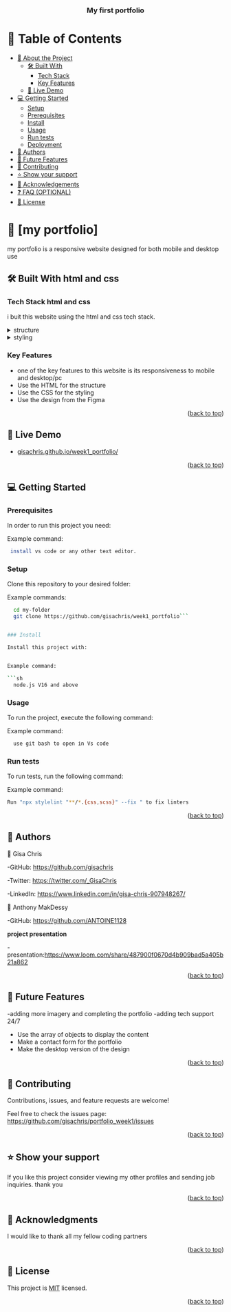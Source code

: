 <a name="readme-top"></a>

<div align="center">

  <h3><b>My first portfolio</b></h3>

</div>

# 📗 Table of Contents

- [📖 About the Project](#about-project)
  - [🛠 Built With](#built-with)
    - [Tech Stack](#tech-stack)
    - [Key Features](#key-features)
  - [🚀 Live Demo](#live-demo)
- [💻 Getting Started](#getting-started)
  - [Setup](#setup)
  - [Prerequisites](#prerequisites)
  - [Install](#install)
  - [Usage](#usage)
  - [Run tests](#run-tests)
  - [Deployment](#triangular_flag_on_post-deployment)
- [👥 Authors](#authors)
- [🔭 Future Features](#future-features)
- [🤝 Contributing](#contributing)
- [⭐️ Show your support](#support)
- [🙏 Acknowledgements](#acknowledgements)
- [❓ FAQ (OPTIONAL)](#faq)
- [📝 License](#license)

# 📖 [my portfolio] <a name="about-project"></a>

my portfolio is a responsive website designed for both mobile and desktop use

## 🛠 Built With <a name="built-with">html and css</a>

### Tech Stack <a name="tech-stack">html and css</a>

i buit this website using the html and css tech stack.

<details>
  <summary>structure</summary>
  <ul>
    <li><a href="https://html.com/">html.com</a></li>
  </ul>
</details>

<details>
  <summary>styling</summary>
  <ul>
    <li><a href="https://css.com/">css.com</a></li>
  </ul>
</details>

### Key Features <a name="key-features"></a>

- one of the key features to this website is its responsiveness to mobile and desktop/pc
- Use the HTML for the structure
- Use the CSS for the styling
- Use the design from the Figma 

<p align="right">(<a href="#readme-top">back to top</a>)</p>

## 🚀 Live Demo <a name="live-demo"></a>

- [gisachris.github.io/week1_portfolio/](https://gisachris.github.io/week1_portfolio/)

<p align="right">(<a href="#readme-top">back to top</a>)</p>

<!-- GETTING STARTED -->

## 💻 Getting Started <a name="getting-started"></a>



### Prerequisites

In order to run this project you need:


Example command:

```sh
 install vs code or any other text editor.
```
 

### Setup

Clone this repository to your desired folder:


Example commands:

```sh
  cd my-folder
  git clone https://github.com/gisachris/week1_portfolio```


### Install

Install this project with:


Example command:

```sh
  node.js V16 and above
```


### Usage

To run the project, execute the following command:


Example command:

```sh
  use git bash to open in Vs code
```


### Run tests

To run tests, run the following command:


Example command:

```sh
Run "npx stylelint "**/*.{css,scss}" --fix " to fix linters 
```


<p align="right">(<a href="#readme-top">back to top</a>)</p>


## 👥 Authors <a name="authors"></a>


👤 Gisa Chris

-GitHub: https://github.com/gisachris

-Twitter: https://twitter.com/_GisaChris

-LinkedIn: https://www.linkedin.com/in/gisa-chris-907948267/

👤 Anthony MakDessy

-GitHub: https://github.com/ANTOINE1128

<span><b>project presentation</b></span>

-presentation:https://www.loom.com/share/487900f0670d4b909bad5a405b21a862

<p align="right">(<a href="#readme-top">back to top</a>)</p>

## 🔭 Future Features <a name="future-features"></a>

-adding more imagery and completing the portfolio
-adding tech support 24/7
- Use the array of objects to display the content
- Make a contact form for the portfolio
- Make the desktop version of the design

<p align="right">(<a href="#readme-top">back to top</a>)</p>


## 🤝 Contributing <a name="contributing"></a>

Contributions, issues, and feature requests are welcome!

Feel free to check the issues page: https://github.com/gisachris/portfolio_week1/issues

<p align="right">(<a href="#readme-top">back to top</a>)</p>


## ⭐️ Show your support <a name="support"></a>

If you like this project consider viewing my other profiles and sending job inquiries. thank you

<p align="right">(<a href="#readme-top">back to top</a>)</p>

## 🙏 Acknowledgments <a name="acknowledgements"></a>

I would like to thank all my fellow coding partners

<p align="right">(<a href="#readme-top">back to top</a>)</p>

## 📝 License <a name="license"></a>

This project is [MIT](https://github.com/gisachris/week1_portfolio/blob/new-features/MIT.md) licensed.

<p align="right">(<a href="#readme-top">back to top</a>)</p>
